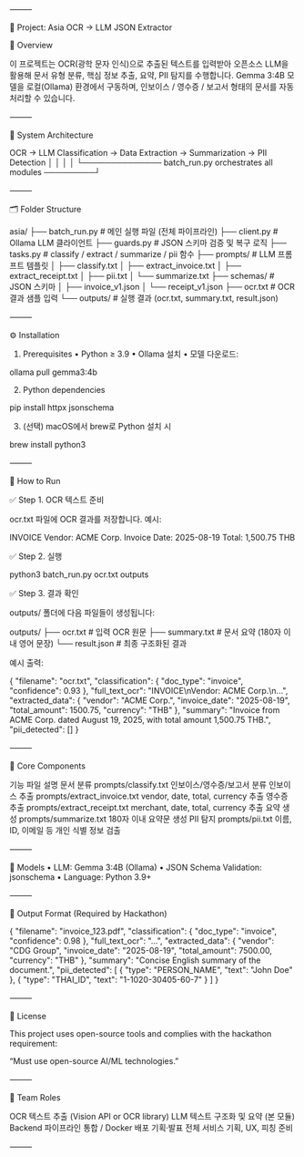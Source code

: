 ⸻

🧠 Project: Asia OCR → LLM JSON Extractor

📄 Overview

이 프로젝트는 OCR(광학 문자 인식)으로 추출된 텍스트를 입력받아
오픈소스 LLM을 활용해 문서 유형 분류, 핵심 정보 추출, 요약, PII 탐지를 수행합니다.
Gemma 3:4B 모델을 로컬(Ollama) 환경에서 구동하며,
인보이스 / 영수증 / 보고서 형태의 문서를 자동 처리할 수 있습니다.

⸻

🧩 System Architecture

OCR → LLM Classification → Data Extraction → Summarization → PII Detection
│ │ │ │
└────────────── batch_run.py orchestrates all modules ─────────┘

⸻

🗂️ Folder Structure

asia/
├── batch_run.py # 메인 실행 파일 (전체 파이프라인)
├── client.py # Ollama LLM 클라이언트
├── guards.py # JSON 스키마 검증 및 복구 로직
├── tasks.py # classify / extract / summarize / pii 함수
├── prompts/ # LLM 프롬프트 템플릿
│ ├── classify.txt
│ ├── extract_invoice.txt
│ ├── extract_receipt.txt
│ ├── pii.txt
│ └── summarize.txt
├── schemas/ # JSON 스키마
│ ├── invoice_v1.json
│ └── receipt_v1.json
├── ocr.txt # OCR 결과 샘플 입력
└── outputs/ # 실행 결과 (ocr.txt, summary.txt, result.json)

⸻

⚙️ Installation

1. Prerequisites
   • Python ≥ 3.9
   • Ollama 설치
   • 모델 다운로드:

ollama pull gemma3:4b

2. Python dependencies

pip install httpx jsonschema

3. (선택) macOS에서 brew로 Python 설치 시

brew install python3

⸻

🚀 How to Run

✅ Step 1. OCR 텍스트 준비

ocr.txt 파일에 OCR 결과를 저장합니다.
예시:

INVOICE
Vendor: ACME Corp.
Invoice Date: 2025-08-19
Total: 1,500.75 THB

✅ Step 2. 실행

python3 batch_run.py ocr.txt outputs

✅ Step 3. 결과 확인

outputs/ 폴더에 다음 파일들이 생성됩니다:

outputs/
├── ocr.txt # 입력 OCR 원문
├── summary.txt # 문서 요약 (180자 이내 영어 문장)
└── result.json # 최종 구조화된 결과

예시 출력:

{
"filename": "ocr.txt",
"classification": {
"doc_type": "invoice",
"confidence": 0.93
},
"full_text_ocr": "INVOICE\nVendor: ACME Corp.\n...",
"extracted_data": {
"vendor": "ACME Corp.",
"invoice_date": "2025-08-19",
"total_amount": 1500.75,
"currency": "THB"
},
"summary": "Invoice from ACME Corp. dated August 19, 2025, with total amount 1,500.75 THB.",
"pii_detected": []
}

⸻

🧱 Core Components

기능 파일 설명
문서 분류 prompts/classify.txt 인보이스/영수증/보고서 분류
인보이스 추출 prompts/extract_invoice.txt vendor, date, total, currency 추출
영수증 추출 prompts/extract_receipt.txt merchant, date, total, currency 추출
요약 생성 prompts/summarize.txt 180자 이내 요약문 생성
PII 탐지 prompts/pii.txt 이름, ID, 이메일 등 개인 식별 정보 검출

⸻

🧠 Models
• LLM: Gemma 3:4B (Ollama)
• JSON Schema Validation: jsonschema
• Language: Python 3.9+

⸻

💾 Output Format (Required by Hackathon)

{
"filename": "invoice_123.pdf",
"classification": { "doc_type": "invoice", "confidence": 0.98 },
"full_text_ocr": "...",
"extracted_data": {
"vendor": "CDG Group",
"invoice_date": "2025-08-19",
"total_amount": 7500.00,
"currency": "THB"
},
"summary": "Concise English summary of the document.",
"pii_detected": [
{ "type": "PERSON_NAME", "text": "John Doe" },
{ "type": "THAI_ID", "text": "1-1020-30405-60-7" }
]
}

⸻

🧾 License

This project uses open-source tools and complies with the hackathon requirement:

“Must use open-source AI/ML technologies.”

⸻

👥 Team Roles

OCR 텍스트 추출 (Vision API or OCR library)
LLM 텍스트 구조화 및 요약 (본 모듈)
Backend 파이프라인 통합 / Docker 배포
기획·발표 전체 서비스 기획, UX, 피칭 준비

⸻

